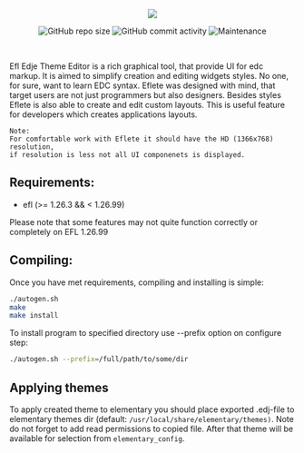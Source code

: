 <p align="center">
  <img src="./data/images/eflete.ico" border="0"></
</p>

<br/>
<p align="center">
  <img alt="GitHub repo size" src="https://img.shields.io/github/repo-size/dimmus/eflete?style=for-the-badge">
  <img alt="GitHub commit activity" src="https://img.shields.io/github/commit-activity/w/dimmus/eflete?style=for-the-badge">
  <img alt="Maintenance" src="https://img.shields.io/maintenance/yes/2022?style=for-the-badge">
</p>
<br/>

Efl Edje Theme Editor is a rich graphical tool, that provide UI for edc markup.
It is aimed to simplify creation and editing widgets styles. No one, for sure,
want to learn EDC syntax. Eflete was designed with mind, that target users are
not just programmers but also designers. Besides styles Eflete is also able to
create and edit custom layouts. This is useful feature for developers which
creates applications layouts.

```
Note:
For comfortable work with Eflete it should have the HD (1366x768) resolution,
if resolution is less not all UI componenets is displayed.
```

## Requirements:

   * efl (>= 1.26.3 && < 1.26.99)

Please note that some features may not quite function correctly or
completely on EFL 1.26.99

## Compiling:

Once you have met requirements, compiling and installing is simple:
```sh
./autogen.sh
make
make install
```

To install program to specified directory use --prefix option on configure step:
```sh
./autogen.sh --prefix=/full/path/to/some/dir
```

## Applying themes

To apply created theme to elementary you should place exported .edj-file to
elementary themes dir (default: `/usr/local/share/elementary/themes)`. Note do not
forget to add read permissions to copied file.
After that theme will be available for selection from `elementary_config`.
